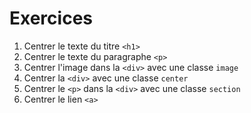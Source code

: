 # Exercices

1. Centrer le texte du titre `<h1>`
2. Centrer le texte du paragraphe `<p>`
3. Centrer l'image dans la `<div>` avec une classe `image`
4. Centrer la `<div>` avec une classe `center`
5. Centrer le `<p>` dans la `<div>` avec une classe `section`
6. Centrer le lien `<a>`
